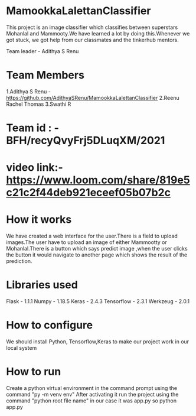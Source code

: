 # MamookkaLalettanClassifier
This project is an image classifier which classifies between superstars Mohanlal and Mammooty.We have learned a lot by doing this.Whenever we got stuck, we got help from our classmates and the tinkerhub mentors. 

Team leader - Adithya S Renu
# Team Members
1.Adithya S Renu - https://github.com/AdithyaSRenu/MamookkaLalettanClassifier
2.Reenu Rachel Thomas
3.Swathi R

# Team id : - BFH/recyQvyFrj5DLuqXM/2021

# video link:- https://www.loom.com/share/819e5c21c2f44deb921eceef05b07b2c

# How it works
We have created a web interface for the user.There is a field to upload images.The user have to upload an image of either Mammootty or Mohanlal.There is a button which says predict image ,when the user clicks the button it would navigate to another page which shows the result of the prediction.
 
# Libraries used
Flask - 1.1.1
Numpy - 1.18.5
Keras -  2.4.3
Tensorflow -  2.3.1
Werkzeug - 2.0.1
 
# How to configure
 We should install Python, Tensorflow,Keras to make our project work in our local system
 
# How to run
Create a python virtual environment in the command prompt using the command "py -m venv env"
After activating it run the project using the command "python root file name" in our case it was app.py so python app.py

